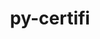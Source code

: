 ---
title: "py-certifi"
layout: cache
categories: [package, develop-2024-01-28]
meta: {"versions": ["2023.7.22"], "compilers": ["apple-clang@=15.0.0", "cce@=15.0.1", "gcc@=11.1.0", "gcc@=11.3.0", "gcc@=11.4.0", "gcc@=7.3.1", "gcc@=7.5.0", "gcc@=9.4.0", "oneapi@=2024.0.0"], "oss": ["amzn2", "rhel8", "ubuntu18.04", "ubuntu20.04", "ubuntu22.04", "ventura"], "platforms": ["darwin", "linux"], "targets": ["aarch64", "neoverse_n1", "neoverse_v1", "neoverse_v2", "ppc64le", "x86_64_v3", "zen4"], "stacks": ["aws-isc", "aws-isc-aarch64", "data-vis-sdk", "e4s", "e4s-cray-rhel", "e4s-neoverse-v2", "e4s-neoverse_v1", "e4s-oneapi", "e4s-power", "e4s-rocm-external", "ml-darwin-aarch64-mps", "ml-linux-x86_64-cpu", "ml-linux-x86_64-cuda", "ml-linux-x86_64-rocm", "radiuss", "root"], "num_specs": 23, "num_specs_by_stack": {"root": 23, "ml-darwin-aarch64-mps": 2, "aws-isc-aarch64": 2, "aws-isc": 1, "e4s-cray-rhel": 1, "radiuss": 1, "e4s-neoverse_v1": 2, "e4s-power": 2, "data-vis-sdk": 2, "e4s-rocm-external": 1, "e4s": 3, "e4s-neoverse-v2": 2, "ml-linux-x86_64-cpu": 3, "ml-linux-x86_64-rocm": 3, "ml-linux-x86_64-cuda": 3, "e4s-oneapi": 2}}
spec_details: [{"hash": "ppvqh2bpcfbtqub4vnnhjzvhkcw46gib", "compiler": "apple-clang@=15.0.0", "versions": ["2023.7.22"], "os": "ventura", "platform": "darwin", "target": "aarch64", "variants": ["build_system=python_pip"], "stacks": ["root", "ml-darwin-aarch64-mps"], "size": "-", "tarball": "https://binaries.spack.io/develop-2024-01-28/build_cache/darwin-ventura-aarch64/apple-clang-15.0.0/py-certifi-2023.7.22/darwin-ventura-aarch64-apple-clang-15.0.0-py-certifi-2023.7.22-ppvqh2bpcfbtqub4vnnhjzvhkcw46gib.spack"}, {"hash": "x4cej4xixturuqc2si7spe7gzo2msa75", "compiler": "apple-clang@=15.0.0", "versions": ["2023.7.22"], "os": "ventura", "platform": "darwin", "target": "aarch64", "variants": ["build_system=python_pip"], "stacks": ["root", "ml-darwin-aarch64-mps"], "size": "-", "tarball": "https://binaries.spack.io/develop-2024-01-28/build_cache/darwin-ventura-aarch64/apple-clang-15.0.0/py-certifi-2023.7.22/darwin-ventura-aarch64-apple-clang-15.0.0-py-certifi-2023.7.22-x4cej4xixturuqc2si7spe7gzo2msa75.spack"}, {"hash": "vbrl5mma7pjaub2mh2voejha55xvd5zk", "compiler": "gcc@=7.3.1", "versions": ["2023.7.22"], "os": "amzn2", "platform": "linux", "target": "aarch64", "variants": ["build_system=python_pip"], "stacks": ["aws-isc-aarch64", "root"], "size": "-", "tarball": "https://binaries.spack.io/develop-2024-01-28/build_cache/linux-amzn2-aarch64/gcc-7.3.1/py-certifi-2023.7.22/linux-amzn2-aarch64-gcc-7.3.1-py-certifi-2023.7.22-vbrl5mma7pjaub2mh2voejha55xvd5zk.spack"}, {"hash": "sm4jigtxlergjr7qlepyoetgobm3xv35", "compiler": "gcc@=7.3.1", "versions": ["2023.7.22"], "os": "amzn2", "platform": "linux", "target": "neoverse_n1", "variants": ["build_system=python_pip"], "stacks": ["aws-isc-aarch64", "root"], "size": "-", "tarball": "https://binaries.spack.io/develop-2024-01-28/build_cache/linux-amzn2-neoverse_n1/gcc-7.3.1/py-certifi-2023.7.22/linux-amzn2-neoverse_n1-gcc-7.3.1-py-certifi-2023.7.22-sm4jigtxlergjr7qlepyoetgobm3xv35.spack"}, {"hash": "ve6ynrvdtjnvb2y6k44ufm3eccaabiqw", "compiler": "gcc@=7.3.1", "versions": ["2023.7.22"], "os": "amzn2", "platform": "linux", "target": "x86_64_v3", "variants": ["build_system=python_pip"], "stacks": ["aws-isc", "root"], "size": "-", "tarball": "https://binaries.spack.io/develop-2024-01-28/build_cache/linux-amzn2-x86_64_v3/gcc-7.3.1/py-certifi-2023.7.22/linux-amzn2-x86_64_v3-gcc-7.3.1-py-certifi-2023.7.22-ve6ynrvdtjnvb2y6k44ufm3eccaabiqw.spack"}, {"hash": "zoosvojdgpwofiuduyfk3ok2or4lvfnw", "compiler": "cce@=15.0.1", "versions": ["2023.7.22"], "os": "rhel8", "platform": "linux", "target": "zen4", "variants": ["build_system=python_pip"], "stacks": ["root", "e4s-cray-rhel"], "size": "-", "tarball": "https://binaries.spack.io/develop-2024-01-28/build_cache/linux-rhel8-zen4/cce-15.0.1/py-certifi-2023.7.22/linux-rhel8-zen4-cce-15.0.1-py-certifi-2023.7.22-zoosvojdgpwofiuduyfk3ok2or4lvfnw.spack"}, {"hash": "fqtm2fj765ojvdrkms54bbyfty2xdvv5", "compiler": "gcc@=7.5.0", "versions": ["2023.7.22"], "os": "ubuntu18.04", "platform": "linux", "target": "x86_64_v3", "variants": ["build_system=python_pip"], "stacks": ["root", "radiuss"], "size": "-", "tarball": "https://binaries.spack.io/develop-2024-01-28/build_cache/linux-ubuntu18.04-x86_64_v3/gcc-7.5.0/py-certifi-2023.7.22/linux-ubuntu18.04-x86_64_v3-gcc-7.5.0-py-certifi-2023.7.22-fqtm2fj765ojvdrkms54bbyfty2xdvv5.spack"}, {"hash": "hj6hribq2wdotsnumcnchu3khrhvwkbv", "compiler": "gcc@=11.4.0", "versions": ["2023.7.22"], "os": "ubuntu20.04", "platform": "linux", "target": "neoverse_v1", "variants": ["build_system=python_pip"], "stacks": ["e4s-neoverse_v1", "root"], "size": "-", "tarball": "https://binaries.spack.io/develop-2024-01-28/build_cache/linux-ubuntu20.04-neoverse_v1/gcc-11.4.0/py-certifi-2023.7.22/linux-ubuntu20.04-neoverse_v1-gcc-11.4.0-py-certifi-2023.7.22-hj6hribq2wdotsnumcnchu3khrhvwkbv.spack"}, {"hash": "zts3utcgrah2z7w2isufs6t7h22jl6jy", "compiler": "gcc@=11.4.0", "versions": ["2023.7.22"], "os": "ubuntu20.04", "platform": "linux", "target": "neoverse_v1", "variants": ["build_system=python_pip"], "stacks": ["e4s-neoverse_v1", "root"], "size": "-", "tarball": "https://binaries.spack.io/develop-2024-01-28/build_cache/linux-ubuntu20.04-neoverse_v1/gcc-11.4.0/py-certifi-2023.7.22/linux-ubuntu20.04-neoverse_v1-gcc-11.4.0-py-certifi-2023.7.22-zts3utcgrah2z7w2isufs6t7h22jl6jy.spack"}, {"hash": "46pjqhplipzrqb3ohx2wt5qpbfd6vq5a", "compiler": "gcc@=9.4.0", "versions": ["2023.7.22"], "os": "ubuntu20.04", "platform": "linux", "target": "ppc64le", "variants": ["build_system=python_pip"], "stacks": ["e4s-power", "root"], "size": "-", "tarball": "https://binaries.spack.io/develop-2024-01-28/build_cache/linux-ubuntu20.04-ppc64le/gcc-9.4.0/py-certifi-2023.7.22/linux-ubuntu20.04-ppc64le-gcc-9.4.0-py-certifi-2023.7.22-46pjqhplipzrqb3ohx2wt5qpbfd6vq5a.spack"}, {"hash": "zmw7k3bs66mnbha4eykdrdmkixzsvpz7", "compiler": "gcc@=9.4.0", "versions": ["2023.7.22"], "os": "ubuntu20.04", "platform": "linux", "target": "ppc64le", "variants": ["build_system=python_pip"], "stacks": ["e4s-power", "root"], "size": "-", "tarball": "https://binaries.spack.io/develop-2024-01-28/build_cache/linux-ubuntu20.04-ppc64le/gcc-9.4.0/py-certifi-2023.7.22/linux-ubuntu20.04-ppc64le-gcc-9.4.0-py-certifi-2023.7.22-zmw7k3bs66mnbha4eykdrdmkixzsvpz7.spack"}, {"hash": "2r6pj6hujszoametjq6lznyxfyixwwyi", "compiler": "gcc@=11.1.0", "versions": ["2023.7.22"], "os": "ubuntu20.04", "platform": "linux", "target": "x86_64_v3", "variants": ["build_system=python_pip"], "stacks": ["root", "data-vis-sdk"], "size": "-", "tarball": "https://binaries.spack.io/develop-2024-01-28/build_cache/linux-ubuntu20.04-x86_64_v3/gcc-11.1.0/py-certifi-2023.7.22/linux-ubuntu20.04-x86_64_v3-gcc-11.1.0-py-certifi-2023.7.22-2r6pj6hujszoametjq6lznyxfyixwwyi.spack"}, {"hash": "wfvrwee2no6b6sdj57ljvwz7em36x3jy", "compiler": "gcc@=11.1.0", "versions": ["2023.7.22"], "os": "ubuntu20.04", "platform": "linux", "target": "x86_64_v3", "variants": ["build_system=python_pip"], "stacks": ["root", "data-vis-sdk"], "size": "-", "tarball": "https://binaries.spack.io/develop-2024-01-28/build_cache/linux-ubuntu20.04-x86_64_v3/gcc-11.1.0/py-certifi-2023.7.22/linux-ubuntu20.04-x86_64_v3-gcc-11.1.0-py-certifi-2023.7.22-wfvrwee2no6b6sdj57ljvwz7em36x3jy.spack"}, {"hash": "xq22n7gpapk7nmehajehowxyovov2jew", "compiler": "gcc@=11.4.0", "versions": ["2023.7.22"], "os": "ubuntu20.04", "platform": "linux", "target": "x86_64_v3", "variants": ["build_system=python_pip"], "stacks": ["root", "e4s-rocm-external", "e4s"], "size": "-", "tarball": "https://binaries.spack.io/develop-2024-01-28/build_cache/linux-ubuntu20.04-x86_64_v3/gcc-11.4.0/py-certifi-2023.7.22/linux-ubuntu20.04-x86_64_v3-gcc-11.4.0-py-certifi-2023.7.22-xq22n7gpapk7nmehajehowxyovov2jew.spack"}, {"hash": "n42ugn55to7ewstquy5ssmtapkl5ys6k", "compiler": "gcc@=11.4.0", "versions": ["2023.7.22"], "os": "ubuntu20.04", "platform": "linux", "target": "x86_64_v3", "variants": ["build_system=python_pip"], "stacks": ["root", "e4s"], "size": "-", "tarball": "https://binaries.spack.io/develop-2024-01-28/build_cache/linux-ubuntu20.04-x86_64_v3/gcc-11.4.0/py-certifi-2023.7.22/linux-ubuntu20.04-x86_64_v3-gcc-11.4.0-py-certifi-2023.7.22-n42ugn55to7ewstquy5ssmtapkl5ys6k.spack"}, {"hash": "ic2pysqepejej5fbut7o2grjof4ttpgo", "compiler": "gcc@=11.4.0", "versions": ["2023.7.22"], "os": "ubuntu20.04", "platform": "linux", "target": "x86_64_v3", "variants": ["build_system=python_pip"], "stacks": ["root", "e4s"], "size": "-", "tarball": "https://binaries.spack.io/develop-2024-01-28/build_cache/linux-ubuntu20.04-x86_64_v3/gcc-11.4.0/py-certifi-2023.7.22/linux-ubuntu20.04-x86_64_v3-gcc-11.4.0-py-certifi-2023.7.22-ic2pysqepejej5fbut7o2grjof4ttpgo.spack"}, {"hash": "tknapac6fgax7hvbo4pufs5a2gaajtmg", "compiler": "gcc@=11.4.0", "versions": ["2023.7.22"], "os": "ubuntu22.04", "platform": "linux", "target": "neoverse_v2", "variants": ["build_system=python_pip"], "stacks": ["e4s-neoverse-v2", "root"], "size": "-", "tarball": "https://binaries.spack.io/develop-2024-01-28/build_cache/linux-ubuntu22.04-neoverse_v2/gcc-11.4.0/py-certifi-2023.7.22/linux-ubuntu22.04-neoverse_v2-gcc-11.4.0-py-certifi-2023.7.22-tknapac6fgax7hvbo4pufs5a2gaajtmg.spack"}, {"hash": "ys5gvn5gkoszabxfv6l7ua4a37et3tm7", "compiler": "gcc@=11.4.0", "versions": ["2023.7.22"], "os": "ubuntu22.04", "platform": "linux", "target": "neoverse_v2", "variants": ["build_system=python_pip"], "stacks": ["e4s-neoverse-v2", "root"], "size": "-", "tarball": "https://binaries.spack.io/develop-2024-01-28/build_cache/linux-ubuntu22.04-neoverse_v2/gcc-11.4.0/py-certifi-2023.7.22/linux-ubuntu22.04-neoverse_v2-gcc-11.4.0-py-certifi-2023.7.22-ys5gvn5gkoszabxfv6l7ua4a37et3tm7.spack"}, {"hash": "rt63yobgfpgi2hhetm5vfrjw6wiamw4v", "compiler": "gcc@=11.3.0", "versions": ["2023.7.22"], "os": "ubuntu22.04", "platform": "linux", "target": "x86_64_v3", "variants": ["build_system=python_pip"], "stacks": ["ml-linux-x86_64-cpu", "ml-linux-x86_64-rocm", "root", "ml-linux-x86_64-cuda"], "size": "-", "tarball": "https://binaries.spack.io/develop-2024-01-28/build_cache/linux-ubuntu22.04-x86_64_v3/gcc-11.3.0/py-certifi-2023.7.22/linux-ubuntu22.04-x86_64_v3-gcc-11.3.0-py-certifi-2023.7.22-rt63yobgfpgi2hhetm5vfrjw6wiamw4v.spack"}, {"hash": "clvbold6q6ktrypzk5hcig4wsgcwsg57", "compiler": "gcc@=11.3.0", "versions": ["2023.7.22"], "os": "ubuntu22.04", "platform": "linux", "target": "x86_64_v3", "variants": ["build_system=python_pip"], "stacks": ["ml-linux-x86_64-cpu", "ml-linux-x86_64-rocm", "root", "ml-linux-x86_64-cuda"], "size": "-", "tarball": "https://binaries.spack.io/develop-2024-01-28/build_cache/linux-ubuntu22.04-x86_64_v3/gcc-11.3.0/py-certifi-2023.7.22/linux-ubuntu22.04-x86_64_v3-gcc-11.3.0-py-certifi-2023.7.22-clvbold6q6ktrypzk5hcig4wsgcwsg57.spack"}, {"hash": "ebwpjpjw3tiat322o4ygsc5d74totflf", "compiler": "gcc@=11.3.0", "versions": ["2023.7.22"], "os": "ubuntu22.04", "platform": "linux", "target": "x86_64_v3", "variants": ["build_system=python_pip"], "stacks": ["ml-linux-x86_64-cpu", "ml-linux-x86_64-rocm", "root", "ml-linux-x86_64-cuda"], "size": "-", "tarball": "https://binaries.spack.io/develop-2024-01-28/build_cache/linux-ubuntu22.04-x86_64_v3/gcc-11.3.0/py-certifi-2023.7.22/linux-ubuntu22.04-x86_64_v3-gcc-11.3.0-py-certifi-2023.7.22-ebwpjpjw3tiat322o4ygsc5d74totflf.spack"}, {"hash": "5tedd3bslvgxuehpxkeer65boluj5e5g", "compiler": "oneapi@=2024.0.0", "versions": ["2023.7.22"], "os": "ubuntu22.04", "platform": "linux", "target": "x86_64_v3", "variants": ["build_system=python_pip"], "stacks": ["e4s-oneapi", "root"], "size": "-", "tarball": "https://binaries.spack.io/develop-2024-01-28/build_cache/linux-ubuntu22.04-x86_64_v3/oneapi-2024.0.0/py-certifi-2023.7.22/linux-ubuntu22.04-x86_64_v3-oneapi-2024.0.0-py-certifi-2023.7.22-5tedd3bslvgxuehpxkeer65boluj5e5g.spack"}, {"hash": "ja2lidsyz5uh7frtiiutuv6uhx4bnmvr", "compiler": "oneapi@=2024.0.0", "versions": ["2023.7.22"], "os": "ubuntu22.04", "platform": "linux", "target": "x86_64_v3", "variants": ["build_system=python_pip"], "stacks": ["e4s-oneapi", "root"], "size": "-", "tarball": "https://binaries.spack.io/develop-2024-01-28/build_cache/linux-ubuntu22.04-x86_64_v3/oneapi-2024.0.0/py-certifi-2023.7.22/linux-ubuntu22.04-x86_64_v3-oneapi-2024.0.0-py-certifi-2023.7.22-ja2lidsyz5uh7frtiiutuv6uhx4bnmvr.spack"}]
---